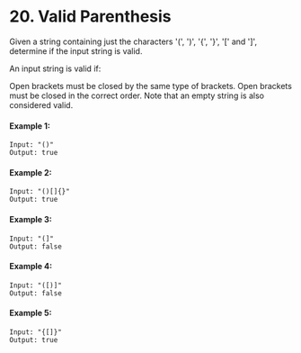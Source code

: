 # 20. Valid Parenthesis
Given a string containing just the characters '(', ')', '{', '}', '[' and ']', determine if the input string is valid.

An input string is valid if:

Open brackets must be closed by the same type of brackets.
Open brackets must be closed in the correct order.
Note that an empty string is also considered valid.

#### Example 1:
```
Input: "()"
Output: true
```
#### Example 2:
```
Input: "()[]{}"
Output: true
```
#### Example 3:
```
Input: "(]"
Output: false
```
#### Example 4:
```
Input: "([)]"
Output: false
```
#### Example 5:
```
Input: "{[]}"
Output: true
```